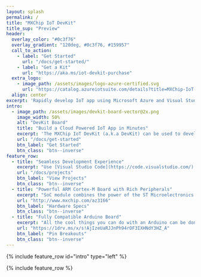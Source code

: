 ```yaml
---
layout: splash
permalink: /
title: "MXChip IoT DevKit"
title_sup: "Preview"
header:
  overlay_color: "#0c3f76"
  overlay_gradient: "120deg, #0c3f76, #159957"
  call_to_action:
    - label: "Get Started"
      url: "/docs/get-started/"
    - label: "Get a Kit"
      url: "https://aka.ms/iot-devkit-purchase"
  extra_logo:
    - image_path: /assets/images/logo-azure-certified.svg
      url: "https://catalog.azureiotsuite.com/details?title=MXChip-IoT-DevKit&source=home-page"
  align: center
excerpt: 'Rapidly develop IoT app using Microsoft Azure and Visual Studio Code'
intro:
  - image_path: /assets/images/devkit-board-vector@2x.png
    image_width: 50%
    alt: "DevKit Board"
    title: "Build a Cloud Powered IoT App in Minutes"
    excerpt: 'The MXChip IoT DevKit (a.k.a DevKit) can be used to develop and prototype Internet of Things (IoT) solutions leveraging Microsoft Azure services. It includes an Arduino compatible board with rich peripherals and sensors, an open-source board package and a growing projects catalog.'
    url: "/docs/get-started"
    btn_label: "Get Started"
    btn_class: "btn--inverse"
feature_row:
  - title: "Seamless Development Experience"
    excerpt: "Use [Visual Studio Code](https://code.visualstudio.com/) with [Arduino Extension](https://marketplace.visualstudio.com/items?itemName=vsciot-vscode.vscode-arduino) to quickly build a full-fledged IoT application that integrates multiple services like Azure IoT Hub, Logic App and Cognitive Services. Our projects catalog has innovative samples to help you get started and build your own project."
    url: "/docs/projects"
    btn_label: "View Projects"
    btn_class: "btn--inverse"
  - title: "Powerful ARM Cortex-M Board with Rich Peripherals"
    excerpt: "SoC module combines the power of the ST Microelectronics [STM32F412](http://www.st.com/content/ccc/resource/technical/document/reference_manual/group0/4f/7b/2b/bd/04/b3/49/25/DM00180369/files/DM00180369.pdf/jcr:content/translations/en.DM00180369.pdf) at its core and Cypress [BCM43362](http://www.cypress.com/file/297991/download) for WiFi. The on-board peripherals include an OLED screen, headphone output, stereo microphone and abundant sensors like humidity & temperature, pressure, motion (accelerometer & gyroscope) and magnetometer."
    url: "http://www.mxchip.com/az3166"
    btn_label: "Hardware Specs"
    btn_class: "btn--inverse"
  - title: "Fully Compatible Arduino Board"
    excerpt: "All the cool things you can do with an Arduino can be done with the DevKit. It is targeted for developers to create and prototype IoT projects, using a low-power device, quickly and easily. There are 25 external GPIO pins on the edge connector of the board, allowing you to connect to external sensors and actuators."
    url: "https://1drv.ms/x/s!AjIzeUaRJJnPh94rOF3IXHNdY3HZ_A"
    btn_label: "Pin Breakouts"
    btn_class: "btn--inverse"
---
```


{% include feature_row id="intro" type="left" %}

{% include feature_row %}
